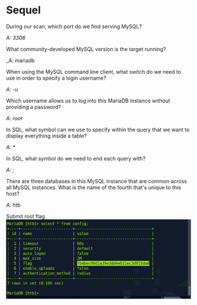 Sequel
========================

During our scan, which port do we find serving MySQL? 

_A: 3306_

What community-developed MySQL version is the target running? 

_A: mariadb

When using the MySQL command line client, what switch do we need to use in order to specify a login username? 

_A: -u_

Which username allows us to log into this MariaDB instance without providing a password? 

_A: root_

In SQL, what symbol can we use to specify within the query that we want to display everything inside a table? 

_A: *_

In SQL, what symbol do we need to end each query with? 

_A: ;_

There are three databases in this MySQL instance that are common across all MySQL instances. What is the name of the fourth that's unique to this host? 

_A: htb_

Submit root flag 
<br>
<img src="https://github.com/5cr1ptK1dd133/HackTheBox_walktroughs/blob/main/Starting_Point/Tier_1/Sequel/screenshots/Captura%20de%20tela%20de%202024-01-08%2014-27-55.png?raw=true">
